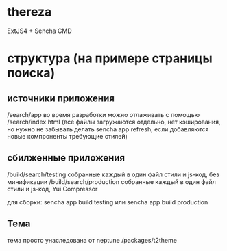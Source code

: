 thereza
=======

ExtJS4 + Sencha CMD

структура (на примере страницы поиска)
======================================

источники приложения
--------------------
/search/app
во время разработки можно отлаживать с помощью /search/index.html (все файлы загружаются отдельно, нет кэширования, но
нужно не забывать делать sencha app refresh, если добавляются новые компроненты требующие стилей)

сбилженные приложения
---------------------

/build/search/testing      собранные каждый в один файл стили и js-код, без минификации
/build/search/production   собранные каждый в один файл стили и js-код, Yui Compressor

для сборки:
    sencha app build testing
или
    sencha app build production

Тема
----

тема просто унаследована от neptune
/packages/t2theme




